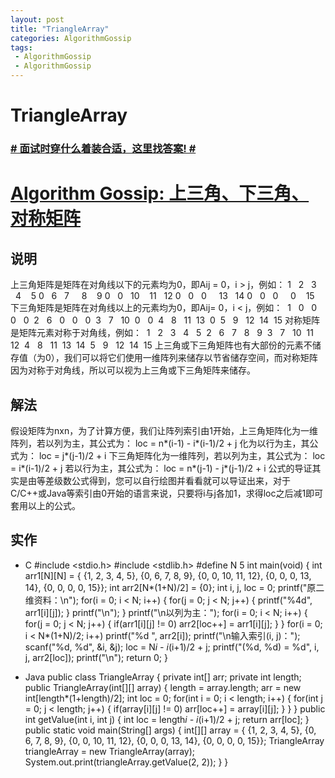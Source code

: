 ```yaml
---
layout: post
title: "TriangleArray"
categories: AlgorithmGossip
tags: 
 - AlgorithmGossip
 - AlgorithmGossip
--- 
```


# TriangleArray

### [# 面试时穿什么着装合适，这里找答案! #](http://taobao.esmartweb.com/man.htm)

# [Algorithm Gossip: 上三角、下三角、对称矩阵]()

## 说明

上三角矩阵是矩阵在对角线以下的元素均为0，即Aij = 0，i > j，例如：
1   2   3     4    5
0   6   7     8    9
0   0   10    11   12
0   0   0     13   14
0   0   0     0    15
下三角矩阵是矩阵在对角线以上的元素均为0，即Aij= 0，i < j，例如：
 1   0   0   0   0
 2   6   0   0   0
 3   7   10  0   0
 4   8   11  13  0
 5   9   12  14  15
对称矩阵是矩阵元素对称于对角线，例如：
 1   2   3   4   5
 2   6   7   8   9
 3   7   10  11  12
 4   8   11  13  14
 5   9   12  14  15
上三角或下三角矩阵也有大部份的元素不储存值（为0），我们可以将它们使用一维阵列来储存以节省储存空间，而对称矩阵因为对称于对角线，所以可以视为上三角或下三角矩阵来储存。

## 解法

假设矩阵为nxn，为了计算方便，我们让阵列索引由1开始，上三角矩阵化为一维阵列，若以列为主，其公式为：
loc = n*(i-1) - i*(i-1)/2 + j
化为以行为主，其公式为：
loc = j*(j-1)/2 + i
下三角矩阵化为一维阵列，若以列为主，其公式为：
loc = i*(i-1)/2 + j
若以行为主，其公式为：
loc = n*(j-1) - j*(j-1)/2 + i
公式的导证其实是由等差级数公式得到，您可以自行绘图并看看就可以导证出来，对于C/C++或Java等索引由0开始的语言来说，只要将i与j各加1，求得loc之后减1即可套用以上的公式。

## 实作

* C
#include <stdio.h>
#include <stdlib.h>
#define N 5
int main(void) {
int arr1[N][N] = {
{1, 2, 3, 4, 5},
{0, 6, 7, 8, 9},
{0, 0, 10, 11, 12},
{0, 0, 0, 13, 14},
{0, 0, 0, 0, 15}};
int arr2[N*(1+N)/2] = {0};
int i, j, loc = 0;
printf("原二维资料：\n");
for(i = 0; i < N; i++) {
for(j = 0; j < N; j++) {
printf("%4d", arr1[i][j]);
}
printf("\n");
}
printf("\n以列为主：");
for(i = 0; i < N; i++) {
for(j = 0; j < N; j++) {
if(arr1[i][j] != 0)
arr2[loc++] = arr1[i][j];
}
}
for(i = 0; i < N*(1+N)/2; i++)
printf("%d ", arr2[i]);
printf("\n输入索引(i, j)：");
scanf("%d, %d", &i, &j);
loc = N*i - i*(i+1)/2 + j;
printf("(%d, %d) = %d", i, j, arr2[loc]);
printf("\n");
return 0;
}

* Java
public class TriangleArray {
private int[] arr;
private int length;
public TriangleArray(int[][] array) {
length = array.length;
arr = new int[length*(1+length)/2];
int loc = 0;
for(int i = 0; i < length; i++) {
for(int j = 0; j < length; j++) {
if(array[i][j] != 0)
arr[loc++] = array[i][j];
}
}
}
public int getValue(int i, int j) {
int loc = length*i - i*(i+1)/2 + j;
return arr[loc];
}
public static void main(String[] args) {
int[][] array = {
{1, 2, 3, 4, 5},
{0, 6, 7, 8, 9},
{0, 0, 10, 11, 12},
{0, 0, 0, 13, 14},
{0, 0, 0, 0, 15}};
TriangleArray triangleArray =
new TriangleArray(array);
System.out.print(triangleArray.getValue(2, 2));
}
}
